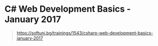# C# Web Development Basics - January 2017
> https://softuni.bg/trainings/1543/csharp-web-development-basics-january-2017